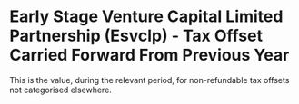 # Early Stage Venture Capital Limited Partnership (Esvclp) - Tax Offset Carried Forward From Previous Year
This is the value, during the relevant period, for non-refundable tax offsets not categorised elsewhere.